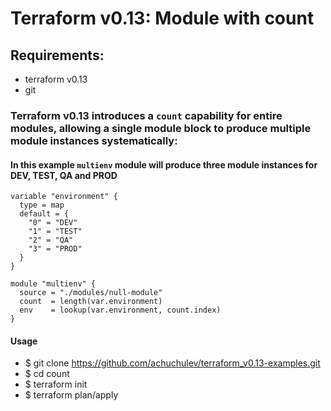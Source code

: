 # Terraform v0.13: Module with count

## Requirements:
- terraform v0.13
- git

### Terraform v0.13 introduces a `count` capability for entire modules, allowing a single module block to produce multiple module instances systematically:

#### In this example `multienv` module will produce three module instances for __DEV__, __TEST__, __QA__ and __PROD__

```
variable "environment" {
  type = map
  default = {
    "0" = "DEV"
    "1" = "TEST"
    "2" = "QA"
    "3" = "PROD"
  }
}

module "multienv" {
  source = "./modules/null-module"
  count  = length(var.environment)
  env    = lookup(var.environment, count.index)
}
```

#### Usage

- $ git clone https://github.com/achuchulev/terraform_v0.13-examples.git
- $ cd count
- $ terraform init
- $ terraform plan/apply
